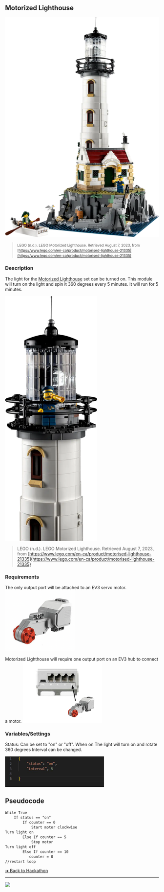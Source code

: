 ## Motorized Lighthouse

![Motorized Lighthouse](./images/motorized-lighthouse1.png)

> <small>LEGO (n.d.). LEGO Motorized Lighthouse. Retrieved August 7, 2023, from [https://www.lego.com/en-ca/product/motorised-lighthouse-21335](https://www.lego.com/en-ca/product/motorised-lighthouse-21335)</small>


### Description

The light for the [Motorized Lighthouse](https://www.lego.com/en-ca/product/motorised-lighthouse-21335) set can be turned on. 
This module will turn on the light and spin it 360 
degrees every 5 minutes. It will run for 5 minutes.

![Motorized Lighthouse](./images/motorized-lighthouse2.png)

> <smalll>LEGO (n.d.). LEGO Motorized Lighthouse. Retrieved August 7, 2023, from [https://www.lego.com/en-ca/product/motorised-lighthouse-21335](https://www.lego.com/en-ca/product/motorised-lighthouse-21335)</small>


### Requirements

The only output port will be attached to an EV3 
servo motor. 
<img src="./images/freight-sensor.png" height="200">

Motorized Lighthouse will require one output 
port on an EV3 hub to connect a motor.
<img src="./images/motorized-lighthouse-port.png" height="200">


### Variables/Settings

Status: Can be set to "on" or "off". When on The light will turn on and rotate 360 degrees
Interval can be changed.

<img src="./images/motorized-lighthouse-settings.png" height="100">


## Pseudocode

```pseudocode
While True
    If status == "on"
        If counter == 0
            Start motor clockwise
Turn light on
        Else If counter == 5
            Stop motor
Turn light off
        Else If counter == 10
           counter = 0
//restart loop
```

[&#10132; Back to Hackathon](/hackathon-set/)

---

<a href="https://brickmmo.com">
<img src="https://brickmmo.com/images/brickmmo-logo-horizontal.jpg" width="100">
</a>
